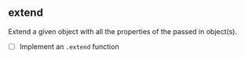 ## extend
Extend a given object with all the properties of the passed in object(s).

* [ ] Implement an `.extend` function
